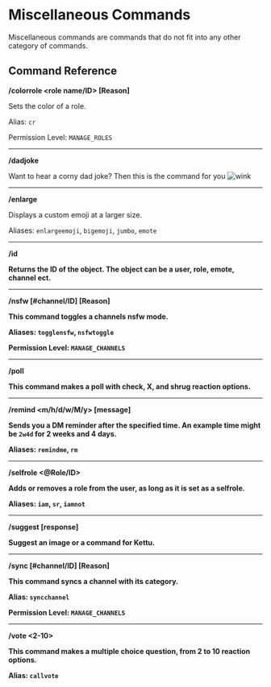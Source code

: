 # Miscellaneous Commands

Miscellaneous commands are commands that do not fit into any other category of commands.

## Command Reference

**/colorrole <role name/ID> <hex code> [Reason]**

Sets the color of a role.

Alias: `cr`

Permission Level: `MANAGE_ROLES`

---------

**/dadjoke**

Want to hear a corny dad joke? Then this is the command for you <img class="emoji" alt="wink" src="https://cdn.discordapp.com/emojis/706248912809230508.png?v=1">

---------

**/enlarge <emoji>**

Displays a custom emoji at a larger size.

Aliases: `enlargeemoji`, `bigemoji`, `jumbo`, `emote`

---------

**/id <Object>**

Returns the ID of the object. The object can be a user, role, emote, channel ect.

---------

**/nsfw [#channel/ID] [Reason]**

This command toggles a channels nsfw mode.

Aliases: `togglensfw`, `nsfwtoggle`

Permission Level: `MANAGE_CHANNELS`

---------

**/poll <poll>**

This command makes a poll with check, X, and shrug reaction options.

---------

**/remind <m/h/d/w/M/y> [message]**

Sends you a DM reminder after the specified time. An example time might be `2w4d` for 2 weeks and 4 days.

Aliases: `remindme`, `rm`

---------

**/selfrole <@Role/ID>**

Adds or removes a role from the user, as long as it is set as a selfrole.

Aliases: `iam`, `sr`, `iamnot`

---------

**/suggest [response] <category> <link or response>**

Suggest an image or a command for Kettu.

---------

**/sync [#channel/ID] [Reason]**

This command syncs a channel with its category.

Alias: `syncchannel`

Permission Level: `MANAGE_CHANNELS`

---------

**/vote <2-10> <vote here>**

This command makes a multiple choice question, from 2 to 10 reaction options.

Alias: `callvote`
